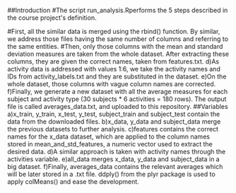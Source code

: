 ##Introduction
#The script run_analysis.Rperforms the 5 steps described in the course project's definition.

#First, all the similar data is merged using the rbind() function. By similar, we address those files having the same number of  columns and referring to the same entities.
#Then, only those columns with the mean and standard deviation measures are taken from the whole dataset. After extracting  these columns, they are given the correct names, taken from features.txt.
d)As activity data is addressed with values 1:6, we take the activity names and IDs from activity_labels.txt and they are substituted in the dataset.
e)On the whole dataset, those columns with vague column names are corrected.
f)Finally, we generate a new dataset with all the average measures for each subject and activity type (30 subjects * 6 activities = 180 rows). The output file is called averages_data.txt, and uploaded to this repository.
##Variables
a)x_train, y_train, x_test, y_test, subject_train and subject_test contain the data from the downloaded files.
b)x_data, y_data and subject_data merge the previous datasets to further analysis.
c)features contains the correct names for the x_data dataset, which are applied to the column names stored in mean_and_std_features, a numeric vector used to extract the desired data.
d)A similar approach is taken with activity names through the activities variable.
e)all_data merges x_data, y_data and subject_data in a big dataset.
f)Finally, averages_data contains the relevant averages which will be later stored in a .txt file. ddply() from the plyr package is used to apply colMeans() and ease the development.
